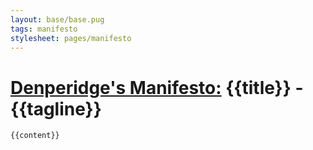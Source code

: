 ```yaml
---
layout: base/base.pug
tags: manifesto
stylesheet: pages/manifesto
---
```

<main id="main">
    <h1><a href="../">Denperidge's Manifesto:</a> {{title}} - {{tagline}}</h1>

    {{content}}
</main>